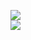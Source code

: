 [![](https://img.shields.io/badge/Made%20With-Github%20Spray-lightgrey.svg?style=for-the-badge&logo=github)](https://github.com/Annihil/github-spray#1314)  
[![](https://i.imgur.com/2DrTn0Z.gif)](https://github.com/Annihil/github-spray)